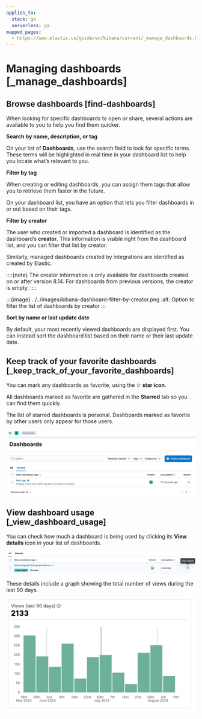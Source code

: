 ```yaml
---
applies_to:
  stack: ga
  serverless: ga
mapped_pages:
  - https://www.elastic.co/guide/en/kibana/current/_manage_dashboards.html
---
```


# Managing dashboards [_manage_dashboards]


## Browse dashboards [find-dashboards]

When looking for specific dashboards to open or share, several actions are available to you to help you find them quicker.

**Search by name, description, or tag**

On your list of **Dashboards**, use the search field to look for specific terms. These terms will be highlighted in real time in your dashboard list to help you locate what’s relevant to you.

**Filter by tag**

When creating or editing dashboards, you can assign them tags that allow you to retrieve them faster in the future.

On your dashboard list, you have an option that lets you filter dashboards in or out based on their tags.

**Filter by creator**

The user who created or imported a dashboard is identified as the dashboard’s **creator**. This information is visible right from the dashboard list, and you can filter that list by creator.

Similarly, managed dashboards created by integrations are identified as created by Elastic.

::::{note}
The creator information is only available for dashboards created on or after version 8.14. For dashboards from previous versions, the creator is empty.
::::


:::{image} ../../images/kibana-dashboard-filter-by-creator.png
:alt: Option to filter the list of dashboards by creator
:::

**Sort by name or last update date**

By default, your most recently viewed dashboards are displayed first. You can instead sort the dashboard list based on their name or their last update date.


## Keep track of your favorite dashboards [_keep_track_of_your_favorite_dashboards]

You can mark any dashboards as favorite, using the ✩ **star icon**.

All dashboards marked as favorite are gathered in the **Starred** tab so you can find them quickly.

The list of starred dashboards is personal. Dashboards marked as favorite by other users only appear for those users.

![List of starred dashboards](../../images/kibana-dashboard-starred-list.png "")


## View dashboard usage [_view_dashboard_usage]

You can check how much a dashboard is being used by clicking its **View details** icon in your list of dashboards.

![View details icon in the list of dashboards](../../images/kibana-view-details-dashboards-8.16.0.png "")

These details include a graph showing the total number of views during the last 90 days.

![Graph showing the number of views during the last 90 days](../../images/kibana-dashboard-usage-count.png "")
